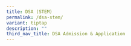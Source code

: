 ```yaml
---
title: DSA (STEM)
permalink: /dsa-stem/
variant: tiptap
description: ""
third_nav_title: DSA Admission & Application
---
```

